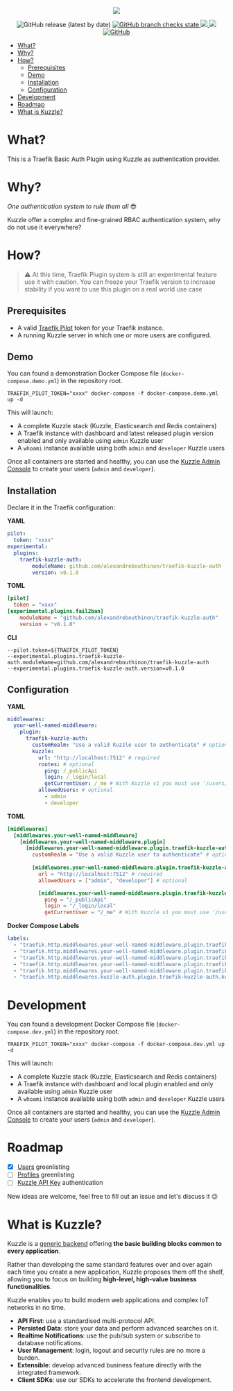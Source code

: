<p align="center">
  <img src="https://user-images.githubusercontent.com/7868838/103894440-3a45f080-50ef-11eb-86a0-336682af6147.png"/>
</p>
<p align="center">
    <img alt="GitHub release (latest by date)" src="https://img.shields.io/github/v/release/alexandrebouthinon/traefik-kuzzle-auth">
    <a href="https://github.com/alexandrebouthinon/traefik-kuzzle-auth/actions?query=branch%3Amaster">
        <img alt="GitHub branch checks state" src="https://img.shields.io/github/checks-status/alexandrebouthinon/traefik-kuzzle-auth/master">
    </a>
    <a href="https://codecov.io/gh/alexandrebouthinon/traefik-kuzzle-auth">
        <img src="https://codecov.io/gh/alexandrebouthinon/traefik-kuzzle-auth/branch/master/graph/badge.svg?token=YZ8WADNYRH"/>
    </a>
    <a href="https://goreportcard.com/report/github.com/alexandrebouthinon/traefik-kuzzle-auth">
        <img src="https://goreportcard.com/badge/github.com/alexandrebouthinon/traefik-kuzzle-auth"/>
    </a>
    <a href="https://github.com/alexandrebouthinon/traefik-kuzzle-auth/blob/master/LICENSE">
        <img alt="GitHub" src="https://img.shields.io/github/license/alexandrebouthinon/traefik-kuzzle-auth">
    </a>
</p>

<!-- TOC -->

- [What?](#what)
- [Why?](#why)
- [How?](#how)
  - [Prerequisites](#prerequisites)
  - [Demo](#demo)
  - [Installation](#installation)
  - [Configuration](#configuration)
- [Development](#development)
- [Roadmap](#roadmap)
- [What is Kuzzle?](#what-is-kuzzle)

<!-- /TOC -->

# What?
This is a Traefik Basic Auth Plugin using Kuzzle as authentication provider.

# Why?

*One authentication system to rule them all* :sunglasses:

Kuzzle offer a complex and fine-grained RBAC authentication system, why do not use it everywhere? 


# How?
> :warning: At this time, Traefik Plugin system is still an experimental feature use it with caution. You can freeze your Traefik version to increase stability if you want to use this plugin on a real world use case

## Prerequisites

* A valid [Traefik Pilot](https://pilot.traefik.io) token for your Traefik instance.
* A running Kuzzle server in which one or more users are configured.


## Demo
You can found a demonstration Docker Compose file (`docker-compose.demo.yml`) in the repository root. 

```shell
TRAEFIK_PILOT_TOKEN="xxxx" docker-compose -f docker-compose.demo.yml up -d
```
This will launch:
* A complete Kuzzle stack (Kuzzle, Elasticsearch and Redis containers)
* A Traefik instance with dashboard and latest released plugin version enabled and only available using `admin` Kuzzle user
* A `whoami` instance available using both `admin` and `developer` Kuzzle users

Once all containers are started and healthy, you can use the [Kuzzle Admin Console](https://next-console.kuzzle.io) to create your users (`admin` and `developer`).

## Installation
Declare it in the Traefik configuration:

**YAML**
```yaml
pilot:
  token: "xxxx"
experimental:
  plugins:
    traefik-kuzzle-auth:
        moduleName: github.com/alexandrebouthinon/traefik-kuzzle-auth
        version: v0.1.0
```

**TOML**
```toml
[pilot]
  token = "xxxx"
[experimental.plugins.fail2ban]
    moduleName = "github.com/alexandrebouthinon/traefik-kuzzle-auth"
    version = "v0.1.0"
```

**CLI**
```shell
--pilot.token=${TRAEFIK_PILOT_TOKEN}
--experimental.plugins.traefik-kuzzle-auth.moduleName=github.com/alexandrebouthinon/traefik-kuzzle-auth
--experimental.plugins.traefik-kuzzle-auth.version=v0.1.0
```

## Configuration

**YAML**
```yaml
middlewares:
  your-well-named-middleware:
    plugin:
      traefik-kuzzle-auth:
        customRealm: "Use a valid Kuzzle user to authenticate" # optional
        kuzzle:
          url: "http://localhost:7512" # required
          routes: # optional
            ping: /_publicApi
            login: /_login/local
            getCurrentUser: /_me # With Kuzzle v1 you must use '/users/_me'
          allowedUsers: # optional
            - admin
            - developer
```

**TOML**
```toml
[middlewares]
  [middlewares.your-well-named-middleware]
    [middlewares.your-well-named-middleware.plugin]
      [middlewares.your-well-named-middleware.plugin.traefik-kuzzle-auth]
        customRealm = "Use a valid Kuzzle user to authenticate" # optional
        
        [middlewares.your-well-named-middleware.plugin.traefik-kuzzle-auth.kuzzle]
          url = "http://localhost:7512" # required
          allowedUsers = ["admin", "developer"] # optional

          [middlewares.your-well-named-middleware.plugin.traefik-kuzzle-auth.kuzzle.routes] # optional
            ping = "/_publicApi"
            login = "/_login/local"
            getCurrentUser = "/_me" # With Kuzzle v1 you must use '/users/_me'

```

**Docker Compose Labels**
```yaml
labels:
  - "traefik.http.middlewares.your-well-named-middleware.plugin.traefik-kuzzle-auth.customRealm=Use a valid Kuzzle user to authenticate" # optional
  - "traefik.http.middlewares.your-well-named-middleware.plugin.traefik-kuzzle-auth.kuzzle.url=http://kuzzle:7512" # required
  - "traefik.http.middlewares.your-well-named-middleware.plugin.traefik-kuzzle-auth.kuzzle.routes.ping=/_publicApi" # optional
  - "traefik.http.middlewares.your-well-named-middleware.plugin.traefik-kuzzle-auth.kuzzle.routes.login=/_login/local" # optional
  - "traefik.http.middlewares.your-well-named-middleware.plugin.traefik-kuzzle-auth.kuzzle.routes.getCurrentUser=/_me" # With Kuzzle v1 you must use '/users/_me' (optional)
  - "traefik.http.middlewares.kuzzle-auth.plugin.traefik-kuzzle-auth.kuzzle.allowedUsers=admin,developer" # optional
```

# Development
You can found a development Docker Compose file (`docker-compose.dev.yml`) in the repository root. 

```shell
TRAEFIK_PILOT_TOKEN="xxxx" docker-compose -f docker-compose.dev.yml up -d
```
This will launch:
* A complete Kuzzle stack (Kuzzle, Elasticsearch and Redis containers)
* A Traefik instance with dashboard and local plugin enabled and only available using `admin` Kuzzle user
* A `whoami` instance available using both `admin` and `developer` Kuzzle users

Once all containers are started and healthy, you can use the [Kuzzle Admin Console](https://next-console.kuzzle.io) to create your users (`admin` and `developer`).

# Roadmap

- [x] [Users](https://docs.kuzzle.io/core/2/guides/main-concepts/permissions/#users) greenlisting
- [ ] [Profiles](https://docs.kuzzle.io/core/2/guides/main-concepts/permissions/#profiles) greenlisting
- [ ] [Kuzzle API Key](https://docs.kuzzle.io/core/2/guides/advanced/api-keys/) authentication

New ideas are welcome, feel free to fill out an issue and let's discuss it :wink:

# What is Kuzzle?

Kuzzle is a [generic backend](https://docs.kuzzle.io/core/2/guides/introduction/general-purpose-backend/) offering **the basic building blocks common to every application**.

Rather than developing the same standard features over and over again each time you create a new application, Kuzzle proposes them off the shelf, allowing you to focus on building **high-level, high-value business functionalities**.

Kuzzle enables you to build modern web applications and complex IoT networks in no time.

* **API First**: use a standardised multi-protocol API.
* **Persisted Data**: store your data and perform advanced searches on it.
* **Realtime Notifications**: use the pub/sub system or subscribe to database notifications.
* **User Management**: login, logout and security rules are no more a burden.
* **Extensible**: develop advanced business feature directly with the integrated framework.
* **Client SDKs**: use our SDKs to accelerate the frontend development.


